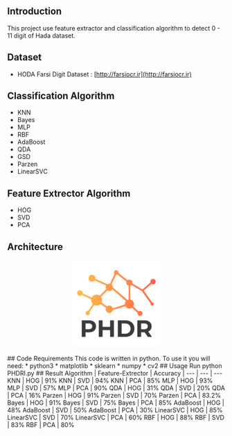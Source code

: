 ## Introduction
This project use feature extractor and classification algorithm to detect 0 - 11 digit of  Hada dataset.
## Dataset
* HODA Farsi Digit Dataset : [http://farsiocr.ir](http://farsiocr.ir)
## Classification Algorithm
* KNN
* Bayes
* MLP
* RBF
* AdaBoost
* QDA
* GSD
* Parzen
* LinearSVC
## Feature Extrector Algorithm
* HOG
* SVD
* PCA
## Architecture
<p align="center"><img width=40% src="https://github.com/ralireza/phdr/blob/master/media/logo.png"></p>
## Code Requirements
This code is written in python. To use it you will need:
* python3
* matplotlib
* sklearn
* numpy
* cv2
## Usage
Run python PHDRI.py
## Result
Algorithm | Feature-Extrector | Accuracy |
--- | --- | ---
KNN | HOG | 91%
KNN | SVD | 94%
KNN | PCA | 85%
MLP | HOG | 93%
MLP | SVD | 57%
MLP | PCA | 90%
QDA | HOG | 31%
QDA | SVD | 20%
QDA | PCA | 16%
Parzen | HOG | 91%
Parzen | SVD | 70%
Parzen | PCA | 83.2%
Bayes | HOG | 91%
Bayes | SVD | 75%
Bayes | PCA | 85%
AdaBoost | HOG | 48%
AdaBoost | SVD | 50%
AdaBoost | PCA | 30%
LinearSVC | HOG | 85%
LinearSVC | SVD | 70%
LinearSVC | PCA | 60%
RBF | HOG | 88%
RBF | SVD | 83%
RBF | PCA | 80%


